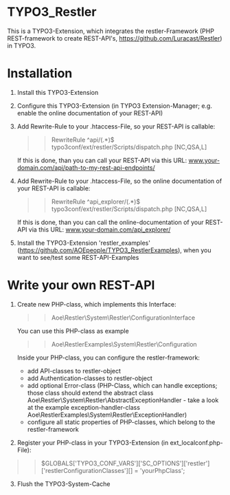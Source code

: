 # TYPO3_Restler
This is a TYPO3-Extension, which integrates the restler-Framework (PHP REST-framework to create REST-API's, https://github.com/Luracast/Restler) in TYPO3.

# Installation
1. Install this TYPO3-Extension
2. Configure this TYPO3-Extension (in TYPO3 Extension-Manager; e.g. enable the online documentation of your REST-API)
3. Add Rewrite-Rule to your .htaccess-File, so your REST-API is callable:
   >> RewriteRule ^api/(.*)$ typo3conf/ext/restler/Scripts/dispatch.php [NC,QSA,L]

   If this is done, than you can call your REST-API via this URL: www.your-domain.com/api/path-to-my-rest-api-endpoints/

4. Add Rewrite-Rule to your .htaccess-File, so the online documentation of your REST-API is callable:
   >> RewriteRule ^api_explorer/(.*)$ typo3conf/ext/restler/Scripts/dispatch.php [NC,QSA,L]

   If this is done, than you can call the online-documentation of your REST-API via this URL: www.your-domain.com/api_explorer/
5. Install the TYPO3-Extension 'restler_examples' (https://github.com/AOEpeople/TYPO3_RestlerExamples), when you want to see/test some REST-API-Examples

# Write your own REST-API
1. Create new PHP-class, which implements this Interface:
   >> Aoe\Restler\System\Restler\ConfigurationInterface

   You can use this PHP-class as example
   >> Aoe\\RestlerExamples\\System\\Restler\\Configuration

   Inside your PHP-class, you can configure the restler-framework:
    - add API-classes to restler-object
    - add Authentication-classes to restler-object
    - add optional Error-class (PHP-Class, which can handle exceptions; those class should extend the abstract class Aoe\Restler\System\Restler\AbstractExceptionHandler - take a look at the example exception-handler-class Aoe\RestlerExamples\System\Restler\ExceptionHandler)
    - configure all static properties of PHP-classes, which belong to the restler-framework

2. Register your PHP-class in your TYPO3-Extension (in ext_localconf.php-File):
  >> $GLOBALS['TYPO3_CONF_VARS']['SC_OPTIONS']['restler']['restlerConfigurationClasses'][] = 'yourPhpClass';

3. Flush the TYPO3-System-Cache
